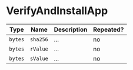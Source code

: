 # VerifyAndInstallApp

Type|Name|Description|Repeated?
-|-|-|-
`bytes`|`sha256`|...|no
`bytes`|`rValue`|...|no
`bytes`|`sValue`|...|no